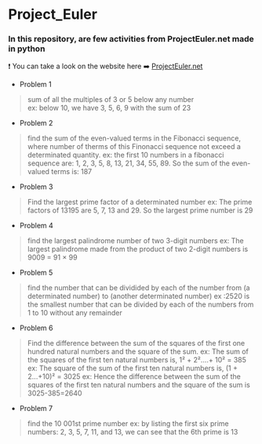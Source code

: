 # Project_Euler
### In this repository, are few activities from ProjectEuler.net made in python 
:heavy_exclamation_mark: You can take a look on the website here :arrow_right: [ProjectEuler.net](https://projecteuler.net/)

* Problem 1
> sum of all the multiples of 3 or 5 below any number \
> ex: below 10, we have 3, 5, 6, 9 with the sum of 23

* Problem 2
> find the sum of the even-valued terms in the Fibonacci sequence, where number of therms of this Finonacci sequence not exceed a determinated quantity.
> ex: the first 10 numbers in a fibonacci sequence are: 1, 2, 3, 5, 8, 13, 21, 34, 55, 89. So the sum of the even-valued terms is: 187

* Problem 3
> Find the largest prime factor of a determinated number
> ex: The prime factors of 13195 are 5, 7, 13 and 29. So the largest prime number is 29

* Problem 4
> find the largest palindrome number of two 3-digit numbers
> ex: The largest palindrome made from the product of two 2-digit numbers is 9009 = 91 × 99

* Problem 5
> find the number that can be dividided by each of the number from (a determinated number) to (another determinated number)
> ex :2520 is the smallest number that can be divided by each of the numbers from 1 to 10 without any remainder

* Problem 6
> Find the difference between the sum of the squares of the first one hundred natural numbers and the square of the sum.
> ex: The sum of the squares of the first ten natural numbers is, 1² + 2²....+ 10² = 385 
> ex: The square of the sum of the first ten natural numbers is, (1 + 2...+10)² = 3025
> ex: Hence the difference between the sum of the squares of the first ten natural numbers and the square of the sum is 3025-385=2640

* Problem 7
> find the 10 001st prime number
> ex: by listing the first six prime numbers: 2, 3, 5, 7, 11, and 13, we can see that the 6th prime is 13

